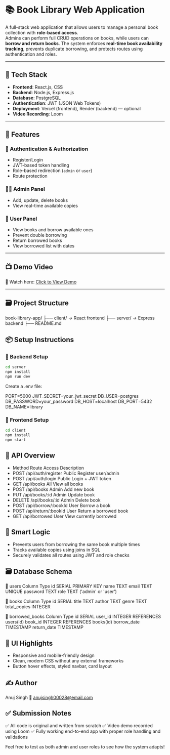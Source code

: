 # 📚 Book Library Web Application

A full-stack web application that allows users to manage a personal book collection with **role-based access**.  
Admins can perform full CRUD operations on books, while users can **borrow and return books**. The system enforces **real-time book availability tracking**, prevents duplicate borrowing, and protects routes using authentication and roles.

---

## 🔧 Tech Stack

- **Frontend**: React.js, CSS
- **Backend**: Node.js, Express.js
- **Database**: PostgreSQL
- **Authentication**: JWT (JSON Web Tokens)
- **Deployment**: Vercel (frontend), Render (backend) — optional
- **Video Recording**: Loom

---

## 🚀 Features

### 🔐 Authentication & Authorization
- Register/Login
- JWT-based token handling
- Role-based redirection (`admin` or `user`)
- Route protection

### 🧑‍💼 Admin Panel
- Add, update, delete books
- View real-time available copies

### 👤 User Panel
- View books and borrow available ones
- Prevent double borrowing
- Return borrowed books
- View borrowed list with dates

---

## 📺 Demo Video

🎥 Watch here: [Click to View Demo](https://www.loom.com/share/d71c12c86144498ea5a37da2d279064c?sid=734e5bdd-e279-4976-bc60-32e57b55ccf4)

---

## 🗃️ Project Structure
book-library-app/
├── client/ → React frontend
├── server/ → Express backend
├── README.md

## 📦 Setup Instructions

### 🔹 Backend Setup

```bash
cd server
npm install
npm run dev
```

Create a .env file:

PORT=5000
JWT_SECRET=your_jwt_secret
DB_USER=postgres
DB_PASSWORD=your_password
DB_HOST=localhost
DB_PORT=5432
DB_NAME=library

### 🔹 Frontend Setup
```bash
cd client
npm install
npm start
```

## 🧪 API Overview
-  Method	Route	Access	Description
-  POST	/api/auth/register	Public	Register user/admin
-  POST	/api/auth/login	Public	Login + JWT token
-  GET	/api/books	All	View all books
-  POST	/api/books	Admin	Add new book
-  PUT	/api/books/:id	Admin	Update book
-  DELETE	/api/books/:id	Admin	Delete book
-  POST	/api/borrow/:bookId	User	Borrow a book
-  POST	/api/return/:bookId	User	Return a borrowed book
-  GET	/api/borrowed	User	View currently borrowed



## 🧠 Smart Logic
-  Prevents users from borrowing the same book multiple times
-  Tracks available copies using joins in SQL
-  Securely validates all routes using JWT and role checks


## 🗃️ Database Schema
🔸 users
Column	Type
id	SERIAL PRIMARY KEY
name	TEXT
email	TEXT UNIQUE
password	TEXT
role	TEXT ('admin' or 'user')

🔸 books
Column	Type
id	SERIAL
title	TEXT
author	TEXT
genre	TEXT
total_copies	INTEGER

🔸 borrowed_books
Column	Type
id	SERIAL
user_id	INTEGER REFERENCES users(id)
book_id	INTEGER REFERENCES books(id)
borrow_date	TIMESTAMP
return_date	TIMESTAMP

## 🎨 UI Highlights
-  Responsive and mobile-friendly design
-  Clean, modern CSS without any external frameworks
-  Button hover effects, styled navbar, card layout

## ✍️ Author
Anuj Singh
📧 anujsingh00028@email.com

## ✅ Submission Notes
✅ All code is original and written from scratch
✅ Video demo recorded using Loom
✅ Fully working end-to-end app with proper role handling and validations


Feel free to test as both admin and user roles to see how the system adapts!
